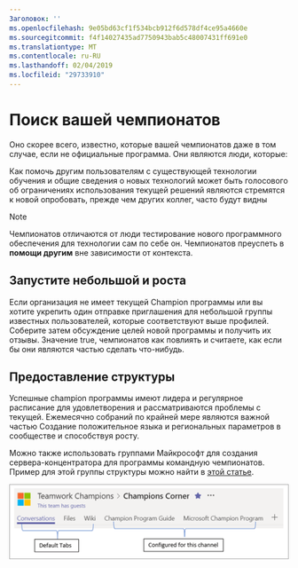 ```yaml
---
Заголовок: ''
ms.openlocfilehash: 9e05bd63cf1f534bcb912f6d578df4ce95a4660e
ms.sourcegitcommit: f4f14027435ad7750943bab5c48007431ff691e0
ms.translationtype: MT
ms.contentlocale: ru-RU
ms.lasthandoff: 02/04/2019
ms.locfileid: "29733910"
---
```

# <a name="finding-your-champions"></a>Поиск вашей чемпионатов 

Оно скорее всего, известно, которые вашей чемпионатов даже в том случае, если не официальные программа.  Они являются люди, которые:

Как помочь другим пользователям с существующей технологии обучения и общие сведения о новых технологий может быть голосового об ограничениях использования текущей решений являются стремятся к новой опробовать, прежде чем других коллег, часто будут видны

> [!NOTE]
> Чемпионатов отличаются от люди тестирование нового программного обеспечения для технологии сам по себе он. Чемпионатов преуспеть в **помощи другим** вне зависимости от контекста. 

## <a name="start-small-and-grow"></a>Запустите небольшой и роста

Если организация не имеет текущей Champion программы или вы хотите укрепить один отправке приглашения для небольшой группы известных пользователей, которые соответствуют выше профилей.  Соберите затем обсуждение целей новой программы и получить их отзывы. Значение true, чемпионатов как повлиять и считаете, как если бы они являются частью сделать что-нибудь.  

## <a name="provide-structure"></a>Предоставление структуры

Успешные champion программы имеют лидера и регулярное расписание для удовлетворения и рассматриваются проблемы с текущей.  Ежемесячно собраний по крайней мере являются важной частью Создание положительное языка и региональных параметров в сообществе и способствуя росту.  

Можно также использовать группами Майкрософт для создания сервера-концентратора для программы командную чемпионатов.  Пример для этой группы структуры можно найти в [этой статье](https://docs.microsoft.com/en-us/MicrosoftTeams/teams-adoption-your-first-teams).

![сотрудничество champion группы вкладок](media/teams-adoption-tab-example.png)